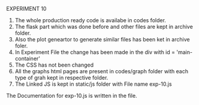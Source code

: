 EXPERIMENT 10

1. The whole production ready code is availabe in codes folder.
2. The flask part which was done before and other files are kept in archive folder.
3. Also the plot geneartor to generate similar files has been ket in archive foler.
4. In Experiment File the change has been made in the div with id = 'main-container'
5. The CSS has not been changed
6. All the graphs html pages are present in codes/graph folder with each type of grah kept in respective folder.
7. The Linked JS is kept in static/js folder with File name exp-10.js

The Documentation for exp-10.js is written in the file.
